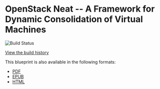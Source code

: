 # OpenStack Neat -- A Framework for Dynamic Consolidation of Virtual Machines

![Build Status](https://secure.travis-ci.org/beloglazov/openstack-neat.png)

[View the build history](http://travis-ci.org/beloglazov/openstack-neat)


This blueprint is also available in the following formats:

- [PDF](https://github.com/beloglazov/openstack-neat/raw/master/doc/blueprint/openstack-neat-blueprint.pdf
  "Download this blueprint in the PDF format")
- [EPUB](https://github.com/beloglazov/openstack-neat/raw/master/doc/blueprint/openstack-neat-blueprint.epub
  "Download this blueprint in the EPUB format")
- [HTML](https://raw.github.com/beloglazov/openstack-neat/master/doc/blueprint/openstack-neat-blueprint.html
  "Download this blueprint in the HTML format")
